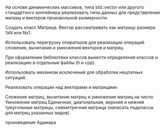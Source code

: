 На основе динамических массивов, типа std::vector или другого стандартного контейнера реализовать типы данных для представления матриц и векторов произвольной размерности.

Создать класс Матрица. Вектор рассматривать как матрицу размера 1xN или Nx1.

Использовать перегрузку операторов для реализации операций сложения, вычитания и умножения векторов и матриц.

При оформлении библиотеки классов вынести определения классов и реализацию в отдельные файлы (h и cpp).

Использовать механизм исключений для обработки нештатных ситуаций.

Реализовать операции над векторами и матрицами:

Сложение матриц, вычитание матриц и умножение матриц на число
Умножение матриц
Единичная, диагональная, верхняя и нижняя треугольные матрицы, симметричная матрица (написать подклассы для матриц указанных видов).

произведение Адамара
